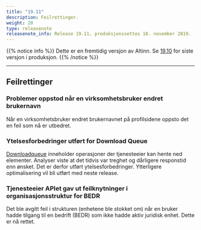 ```yaml
---
title: "19.11"
description: Feilrettinger.
weight: 20
type: releasenote
releasenote_info: Release 19.11, produksjonssettes 18. november 2019.
---
```

{{% notice info %}}
Dette er en fremtidig versjon av Altinn. Se [19.10](../19-10) for siste versjon i produksjon.
{{% /notice %}}
***

## Feilrettinger

### Problemer oppstod når en virksomhetsbruker endret brukernavn

Når en virksomhetsbruker endret brukernavnet på profilsidene oppsto det en feil som nå er utbedret.

### Ytelsesforbedringer utført for Download Queue

[Downloadqueue](../../../../../docs/api/tjenesteeiere/soap/grensesnitt/downloadqueue) inneholder operasjoner der tjenesteeier kan hente ned elementer. Analyser viste at det tidvis var treghet og dårligere responstid enn ønsket. Det er derfor utført ytelsesforbedringer. Ytterligere optimalisering vil bli utført med neste release.

### Tjenesteeier APIet gav ut feilknytninger i organisasjonsstruktur for BEDR

Det ble avgitt feil i strukturen (enhetene ble stokket om)  når en bruker hadde tilgang til en bedrift (BEDR) som ikke hadde aktiv juridisk enhet. Dette er nå rettet.
